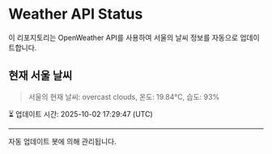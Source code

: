 
# Weather API Status

이 리포지토리는 OpenWeather API를 사용하여 서울의 날씨 정보를 자동으로 업데이트합니다.

## 현재 서울 날씨
> 서울의 현재 날씨: overcast clouds, 온도: 19.84°C, 습도: 93%

⏳ 업데이트 시간: 2025-10-02 17:29:47 (UTC)

---
자동 업데이트 봇에 의해 관리됩니다.
